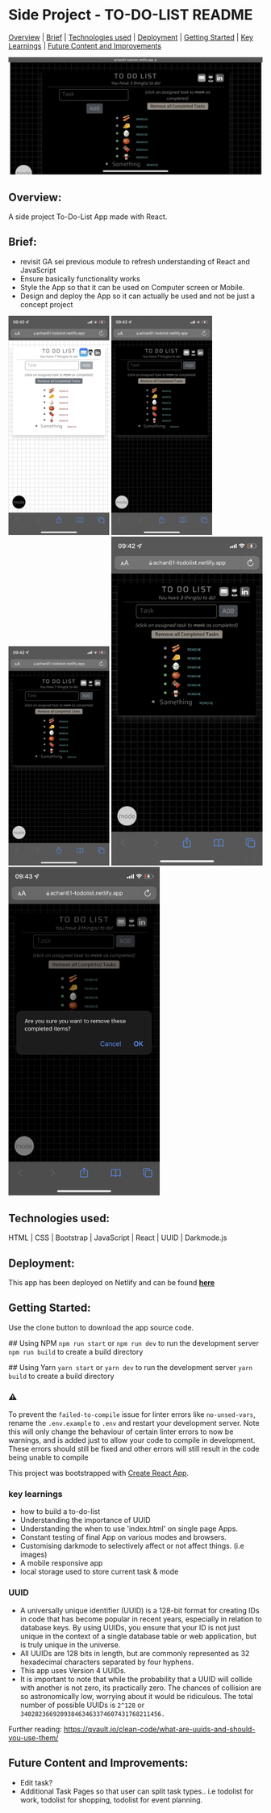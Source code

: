 # Side Project  - TO-DO-LIST README

[Overview](#overview "Goto overview") |
[Brief](#brief "Goto brief") |
[Technologies used](#technologies-used "Goto technologies-used") |
[Deployment](#deployment "Goto deployment") |
[Getting Started](#getting-started "Goto getting started") |
[Key Learnings](#key-learnings "Goto key-learnings") |
[Future Content and Improvements](#future-content-and-improvements "Goto future-content-and-improvements")


![landscape](/assets/landscape.png)
## Overview:
A side project To-Do-List App made with React. 

## Brief:
* revisit GA sei previous module to refresh understanding of React and JavaScript
* Ensure basically functionality works
* Style the App so that it can be used on Computer screen or Mobile.
* Design and deploy the App so it can actually be used and not be just a concept project


<img src="Assets/lightmode.png" width="200">
<img src="Assets/darkmode.png" width="200">
<img src="Assets/darkmode.png" width="200">

<img src="Assets/markcomplete.png" width="300">
<img src="Assets/removealert.png" width="300">

## Technologies used:
HTML | CSS | Bootstrap | JavaScript | React | UUID | Darkmode.js

## Deployment:
This app has been deployed on Netlify and can be found [**here**](https://achan81-todolist.netlify.app/ "here")

## Getting Started:
Use the clone button to download the app source code. 

## Using NPM
`npm run start` or `npm run dev`  to run the development server
`npm run build` to create a build directory

## Using Yarn
`yarn start` or `yarn dev`  to run the development server
`yarn build` to create a build directory

### ⚠️
To prevent the `failed-to-compile` issue for linter errors like `no-unsed-vars`, rename the `.env.example` to `.env` and restart your development server. Note this will only change the behaviour of certain linter errors to now be warnings, and is added just to allow your code to compile in development. These errors should still be fixed and other errors will still result in the code being unable to compile

This project was bootstrapped with [Create React App](https://github.com/facebook/create-react-app).

### key learnings
* how to build a to-do-list
* Understanding the importance of UUID
* Understanding the when to use 'index.html' on single page Apps.
* Constant testing of final App on various modes and browsers.
* Customising darkmode to selectively affect or not affect things. (i.e images)
* A mobile responsive app
* local storage used to store current task & mode

### UUID 
- A universally unique identifier (UUID) is a 128-bit format for creating IDs in code that has become popular in recent years, especially in relation to database keys. By using UUIDs, you ensure that your ID is not just unique in the context of a single database table or web application, but is truly unique in the universe. 
- All UUIDs are 128 bits in length, but are commonly represented as 32 hexadecimal characters separated by four hyphens.
- This app uses Version 4 UUIDs.
- It is important to note that while the probability that a UUID will collide with another is not zero, its practically zero. The chances of collision are so astronomically low, worrying about it would be ridiculous. The total number of possible UUIDs is ```2^128``` or ```340282366920938463463374607431768211456.```

Further reading: https://qvault.io/clean-code/what-are-uuids-and-should-you-use-them/

## Future Content and Improvements:
* Edit task?
* Additional Task Pages so that user can split task types.. i.e todolist for work, todolist for shopping, todolist for event planning.
